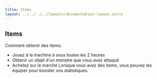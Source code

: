 ```yaml
---
title: Items
layout: ../../../../layouts/documentation-layout.astro
---
```


## Items
Comment obtenir des items:
- Jouez à la machine à sous toutes les 2 heures
- Obtenir un objet d'un monstre que vous avez attaqué
- Achetez sur le marché
Lorsque vous avez des items, vous pouvez les équiper pour booster vos statistiques.